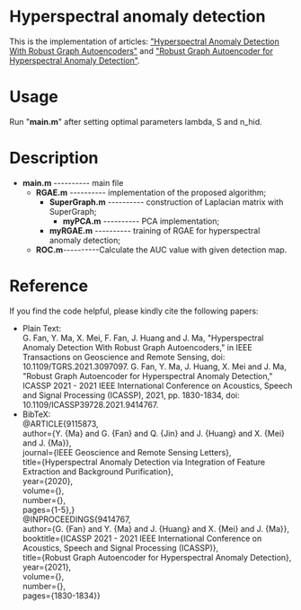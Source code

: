 # Hyperspectral anomaly detection
This is the implementation of articles: ["Hyperspectral Anomaly Detection With Robust Graph Autoencoders"](https://ieeexplore.ieee.org/document/9494034) and ["Robust Graph Autoencoder for Hyperspectral Anomaly Detection"](https://ieeexplore.ieee.org/document/9414767).
# Usage
Run "**main.m**" after setting optimal parameters lambda, S and n_hid.
# Description
* **main.m** ---------- main file
  * **RGAE.m** ---------- implementation of the proposed algorithm;
    * **SuperGraph.m** ---------- construction of Laplacian matrix with SuperGraph;
      * **myPCA.m** ---------- PCA implementation;
    * **myRGAE.m** ---------- training of RGAE for hyperspectral anomaly detection;
  * **ROC.m**----------Calculate the AUC value with given detection map.
# Reference
If you find the code helpful, please kindly cite the following papers:
* Plain Text:<br>
G. Fan, Y. Ma, X. Mei, F. Fan, J. Huang and J. Ma, "Hyperspectral Anomaly Detection With Robust Graph Autoencoders," in IEEE Transactions on Geoscience and Remote Sensing, doi: 10.1109/TGRS.2021.3097097.
G. Fan, Y. Ma, J. Huang, X. Mei and J. Ma, "Robust Graph Autoencoder for Hyperspectral Anomaly Detection," ICASSP 2021 - 2021 IEEE International Conference on Acoustics, Speech and Signal Processing (ICASSP), 2021, pp. 1830-1834, doi: 10.1109/ICASSP39728.2021.9414767.
* BibTeX:<br>
@ARTICLE{9115873,<br>
  author={Y. {Ma} and G. {Fan} and Q. {Jin} and J. {Huang} and X. {Mei} and J. {Ma}},<br>
  journal={IEEE Geoscience and Remote Sensing Letters}, <br>
  title={Hyperspectral Anomaly Detection via Integration of Feature Extraction and Background Purification}, <br>
  year={2020},<br>
  volume={},<br>
  number={},<br>
  pages={1-5},}<br>
@INPROCEEDINGS{9414767,<br>
  author={G. {Fan} and Y. {Ma} and J. {Huang} and X. {Mei} and J. {Ma}},<br>
  booktitle={ICASSP 2021 - 2021 IEEE International Conference on Acoustics, Speech and Signal Processing (ICASSP)},<br>
  title={Robust Graph Autoencoder for Hyperspectral Anomaly Detection},<br>
  year={2021},<br>
  volume={},<br>
  number={},<br>
  pages={1830-1834}}<br>
